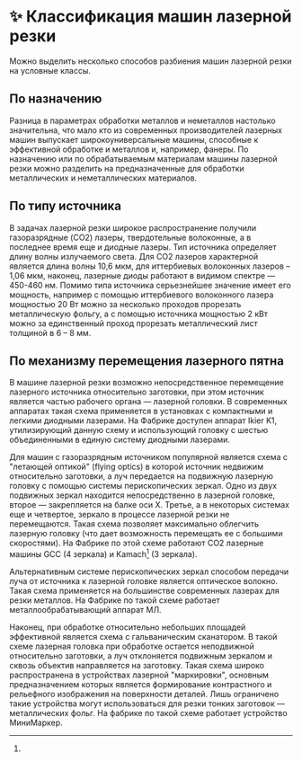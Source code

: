 # ✨ Классификация машин лазерной резки

Можно выделить несколько способов разбиения машин лазерной резки на условные классы.

## По назначению

Разница в параметрах обработки металлов и неметаллов настолько значительна, что мало кто из современных производителей лазерных машин выпускает широкоуниверсальные машины, способные к эффективной обработке и металлов и, например, фанеры.   По назначению или по обрабатываемым материалам машины лазерной резки можно разделить на предназначенные для обработки металлических и неметаллических материалов.&#x20;

## По типу источника

В задачах лазерной резки широкое распространение получили газоразрядные (CO2) лазеры, твердотельные волоконные, а в последнее время еще и диодные лазеры. Тип источника определяет длину волны излучаемого света. Для CO2 лазеров характерной является длина волны 10,6 мкм, для иттербиевых волоконных лазеров – 1,06 мкм, наконец, лазерные диоды работают в видимом спектре — 450-460 нм. Помимо типа источника серьезнейшее значение имеет его мощность, например с помощью иттербиевого волоконного лазера мощностью 20 Вт можно за несколько проходов прорезать металлическую фольгу, а с помощью источника мощностью 2 кВт можно за единственный  проход прорезать металлический лист толщиной в 6 – 8 мм.

## По механизму перемещения лазерного пятна&#x20;

В машине лазерной резки возможно непосредственное перемещение лазерного источника относительно заготовки, при этом источник является частью рабочего органа — лазерной головки. В современных аппаратах такая схема применяется в установках с компактными и легкими диодными лазерами. На Фабрике доступен аппарат Ikier K1, утилизирующий данную схему и использующий головку с шестью объединенными в единую систему диодными лазерами.

Для машин с газоразрядным источником популярной является схема с "летающей оптикой" (flying optics) в которой источник недвижим относительно заготовки, а луч передается на подвижную лазерную головку с помощью системы перископических зеркал. Одно из двух подвижных зеркал находится непосредственно в лазерной головке, второе — закрепляется на балке оси X. Третье, а в некоторых системах еще и четвертое, зеркало в процессе лазерной резки не перемещаются. Такая схема позволяет максимально облегчить лазерную головку (что дает возможность перемещать ее с большими скоростями). На Фабрике по этой схеме работают CO2 лазерные машины GCC (4 зеркала) и Kamach[^1] (3 зеркала).&#x20;

Альтернативным системе перископических зеркал способом передачи луча от источника к лазерной головке является оптическое волокно. Такая схема применяется на большинстве современных лазерах для резки металлов. На Фабрике по такой схеме работает металлообрабатывающий аппарат МЛ.

Наконец, при обработке относительно небольших площадей эффективной является схема с гальваническим сканатором. В такой схеме лазерная головка при обработке остается неподвижной относительно заготовки, а луч отклоняется подвижным зеркалом и сквозь объектив направляется на заготовку. Такая схема широко распространена в устройствах лазерной "маркировки", основным предназначением которых является формирование контрастного и рельефного изображения на поверхности деталей. Лишь ограничено такие устройства могут использоваться для резки тонких заготовок — металлических фольг. На фабрике по такой схеме работает устройство МиниМаркер.

[^1]: 

